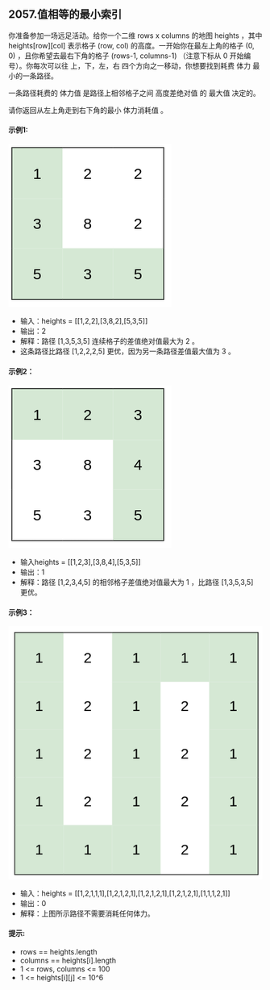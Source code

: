 ## 2057.值相等的最小索引

你准备参加一场远足活动。给你一个二维 rows x columns 的地图 heights ，其中 heights[row][col] 表示格子 (row, col) 的高度。一开始你在最左上角的格子 (0, 0) ，且你希望去最右下角的格子 (rows-1, columns-1) （注意下标从 0 开始编号）。你每次可以往 上，下，左，右 四个方向之一移动，你想要找到耗费 体力 最小的一条路径。

一条路径耗费的 体力值 是路径上相邻格子之间 高度差绝对值 的 最大值 决定的。

请你返回从左上角走到右下角的最小 体力消耗值 。

#### 示例1:

![alt text](image-3.png)
- 输入：heights = [[1,2,2],[3,8,2],[5,3,5]]
- 输出：2
- 解释：路径 [1,3,5,3,5] 连续格子的差值绝对值最大为 2 。
- 这条路径比路径 [1,2,2,2,5] 更优，因为另一条路径差值最大值为 3 。

#### 示例2：

![alt text](image-1-1.png)
- 输入heights = [[1,2,3],[3,8,4],[5,3,5]]
- 输出：1
- 解释：路径 [1,2,3,4,5] 的相邻格子差值绝对值最大为 1 ，比路径 [1,3,5,3,5] 更优。

#### 示例3：

![alt text](image-2-1.png)
- 输入：heights = [[1,2,1,1,1],[1,2,1,2,1],[1,2,1,2,1],[1,2,1,2,1],[1,1,1,2,1]]
- 输出：0
- 解释：上图所示路径不需要消耗任何体力。

#### 提示:

- rows == heights.length
- columns == heights[i].length
- 1 <= rows, columns <= 100
- 1 <= heights[i][j] <= 10^6


